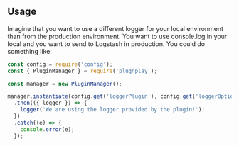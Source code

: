 ## Usage
Imagine that you want to use a different logger for your local environment than from the production
environment. You want to use console.log in your local and you want to send to Logstash in
production. You could do something like:

```js
const config = require('config');
const { PluginManager } = require('plugnplay');

const manager = new PluginManager();

manager.instantiate(config.get('loggerPlugin'), config.get('loggerOptions'))
  .then(({ logger }) => {
    logger('We are using the logger provided by the plugin!');
  })
  .catch((e) => {
    console.error(e);
  });
```
